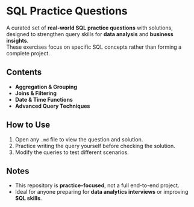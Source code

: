 # SQL Practice Questions  

A curated set of **real-world SQL practice questions** with solutions, designed to strengthen query skills for **data analysis** and **business insights**.  
These exercises focus on specific SQL concepts rather than forming a complete project.  

## Contents  
- **Aggregation & Grouping**  
- **Joins & Filtering**  
- **Date & Time Functions**  
- **Advanced Query Techniques**  

## How to Use  
1. Open any `.md` file to view the question and solution.  
2. Practice writing the query yourself before checking the solution.  
3. Modify the queries to test different scenarios.  

## Notes  
- This repository is **practice-focused**, not a full end-to-end project.  
- Ideal for anyone preparing for **data analytics interviews** or improving **SQL skills**.  
